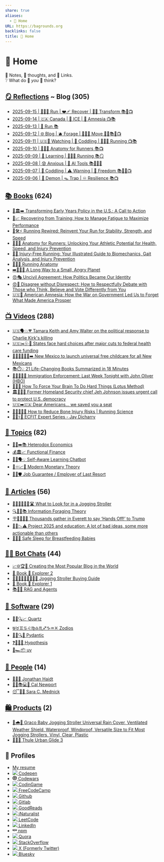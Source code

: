 ```yaml
---
share: true
aliases:
  - 🏡 Home
URL: https://bagrounds.org
backlinks: false
title: 🏡 Home
---
```

# 🏡 Home  
📑 Notes, 💭 thoughts, and 🔗 Links.  
❔ What do 🫵 _you_ 🤔 think?  
  
## [🪞 Reflections](./reflections/index.md) ~ Blog (305)  
- [2025-09-15 | 🏃🏼‍♀️ Run | ❤️‍🩹 Recover | 👶🏼 Transform 📚📰📺](./reflections/2025-09-15.md)  
- [2025-09-14 | 🇨🇦 Canada | 🥶 ICE | 🥴 Amnesia 📺📚](./reflections/2025-09-14.md)  
- [2025-09-13 | 👣 Run 📚](./reflections/2025-09-13.md)  
- [2025-09-12 | 🌐 Blog | 🫐 Forage | 🏃🏼‍♀️ Move 🤖💬📚📄📺](./reflections/2025-09-12.md)  
- [2025-09-11 | 🇺🇸👀 Watching | 🦺 Coddling | 🏃🏼‍♀️ Running 📺📚](./reflections/2025-09-11.md)  
- [2025-09-10 | 🏃🏼‍♀️ Anatomy for Runners 📚📺](./reflections/2025-09-10.md)  
- [2025-09-09 | 🧠 Learning | 🏃🏼‍♀️ Running 📚🪞](./reflections/2025-09-09.md)  
- [2025-09-08 | 😰 Anxious | 🔧 AI Tools 📚📄✍🏽](./reflections/2025-09-08.md)  
- [2025-09-07 | 🍼 Coddling | ⚠️ Warning | 🗽 Freedom 📚📰😆📺](./reflections/2025-09-07.md)  
- [2025-09-06 | 👿 Demon | 🪤 Trap | ♾️ Resilience 📚📺](./reflections/2025-09-06.md)  
  
  
## [📚 Books](./books/index.md) (624)  
- [👶🏛️➡️ Transforming Early Years Policy in the U.S.: A Call to Action](./books/transforming-early-years-policy-in-the-us-a-call-to-action.md)  
- [🤕📈 Recovering from Training: How to Manage Fatigue to Maximize Performance](./books/recovering-from-training-how-to-manage-fatigue-to-maximize-performance.md)  
- [🏃🛠️⚡ Running Rewired: Reinvent Your Run for Stability, Strength, and Speed](./books/running-rewired-reinvent-your-run-for-stability-strength-and-speed.md)  
- [🏃‍♀️🦴 Anatomy for Runners: Unlocking Your Athletic Potential for Health, Speed, and Injury Prevention](./books/anatomy-for-runners-unlocking-your-athletic-potential-for-health-speed-and-injury-prevention.md)  
- [🏃🤕 Injury-Free Running: Your Illustrated Guide to Biomechanics, Gait Analysis, and Injury Prevention](./books/injury-free-running-your-illustrated-guide-to-biomechanics-gait-analysis-and-injury-prevention.md)  
- [🏃‍♂️🦴 Running Anatomy](./books/running-anatomy.md)  
- [➡️🌌🚀😡 A Long Way to a Small, Angry Planet](./books/a-long-way-to-a-small-angry-planet.md)  
- [😠🎭 Uncivil Agreement: How Politics Became Our Identity](./books/uncivil-agreement-how-politics-became-our-identity.md)  
- [😠🤝 Disagree without Disrespect: How to Respectfully Debate with Those who Think, Believe and Vote Differently from You](./books/disagree-without-disrespect-how-to-respectfully-debate-with-those-who-think-believe-and-vote-differently-from-you.md)  
- [🇺🇸🧠 American Amnesia: How the War on Government Led Us to Forget What Made America Prosper](./books/american-amnesia-how-the-war-on-government-led-us-to-forget-what-made-america-prosper.md)  
  
  
## [📺 Videos](./videos/index.md) (288)  
- [🇺🇸🗣️💥💔 Tamara Keith and Amy Walter on the political response to Charlie Kirk's killing](./videos/tamara-keith-and-amy-walter-on-the-political-response-to-charlie-kirks-killing.md)  
- [🇺🇸✂️🩺🤕 States face hard choices after major cuts to federal health care funding](./videos/states-face-hard-choices-after-major-cuts-to-federal-health-care-funding.md)  
- [👶🧑‍👩‍👧‍👦💲➡️ New Mexico to launch universal free childcare for all New Mexicans](./videos/new-mexico-to-launch-universal-free-childcare-for-all-new-mexicans.md)  
- [📚⏱️💡 21 Life-Changing Books Summarized in 18 Minutes](./videos/21-life-changing-books-summarized-in-18-minutes.md)  
- [🛂🛑🇺🇸🎤 Immigration Enforcement: Last Week Tonight with John Oliver (HBO)](./videos/immigration-enforcement-last-week-tonight-with-john-oliver-hbo.md)  
- [🧠💪🧘 How To Force Your Brain To Do Hard Things (Lotus Method)](./videos/how-to-force-your-brain-to-do-hard-things-lotus-method.md)  
- [🏛️🚨🇺🇸 Former Homeland Security chief Jeh Johnson issues urgent call to protect U.S. democracy](./videos/former-homeland-security-chief-jeh-johnson-issues-urgent-call-to-protect-u-s-democracy.md)  
- [🇺🇸➡️🇨🇦 Dear Americans… we saved you a seat](./videos/dear-americans-we-saved-you-a-seat.md)  
- [🦴🤕🏃‍♀️🧪 How to Reduce Bone Injury Risks | Running Science](./videos/how-to-reduce-bone-injury-risks-running-science.md)  
- [🏃‍♀️⚕️💪 ECFIT Expert Series - Jay Dicharry](./videos/ecfit-expert-series-jay-dicharry.md)  
  
  
## [🌌 Topics](./topics/index.md) (82)  
- [🤔🚫➡️📚 Heterodox Economics](./topics/heterodox-economics.md)  
- [💰🏛️📈 Functional Finance](./topics/functional-finance.md)  
- [🧠🤖🗣️💡 Self-Aware Learning Chatbot](./topics/self-aware-learning-chatbot.md)  
- [🏦♾️📈💸 Modern Monetary Theory](./topics/modern-monetary-theory.md)  
- [🧑‍💼🛡️ Job Guarantee / Employer of Last Resort](./topics/job-guarantee-employer-of-last-resort.md)  
  
  
## [📄  Articles](./articles/index.md) (56)  
- [👀👶🏼🏃🏼‍♀️🛣️ What to Look for in a Jogging Stroller](./articles/what-to-look-for-in-a-jogging-stroller.md)  
- [🔍🍎🌲📚 Information Foraging Theory](./articles/information-foraging-theory.md)  
- [🪧👐🏽🚫👹 Thousands gather in Everett to say ‘Hands Off!’ to Trump](./articles/thousands-gather-in-everett-to-say-hands-off-to-trump.md)  
- [🚫🏫📉⚠️ Project 2025 and education: A lot of bad ideas, some more actionable than others](./articles/project-2025-and-education-a-lot-of-bad-ideas-some-more-actionable-than-others.md)  
- [🤱😴👶 Safe Sleep for Breastfeeding Babies](./articles/safe-sleep-for-breastfeeding-babies.md)  
  
  
## [🤖💬 Bot Chats](./bot-chats/index.md) (44)  
- [📈🌐🏆📢 Creating the Most Popular Blog in the World](./bot-chats/creating-the-most-popular-blog-in-the-world.md)  
- [📖 Book 🧭 Explorer 2](./bot-chats/book-explorer-2.md)  
- [👶🏼🛒🏃🏼‍♀️🦮💲🦮 Jogging Stroller Buying Guide](./bot-chats/jogging-stroller-buying-guide.md)  
- [📖 Book 🧭 Explorer 1](./bot-chats/book-explorer-1.md)  
- [📚🤖💬 RAG and Agents](./bot-chats/rag-and-agents.md)  
  
  
## [💾 Software](./software/index.md) (29)  
- [💎🔬🔍📈 Quartz](./software/quartz.md)  
- [⛎♉️♊️♋️♌️♍️♎️♏️♐️♑️♒️♓️ Zodios](./software/zodios.md)  
- [🐍📜🔍✅ Pydantic](./software/pydantic.md)  
- [❓🧪✅🤔 Hypothesis](./software/hypothesis.md)  
- [🐍🏎️📦 uv](./software/uv.md)  
  
  
## [👥 People](./people/index.md) (14)  
- [🧠🤝🐘 Jonathan Haidt](./people/jonathan-haidt.md)  
- [👨‍🏫📚💻🤔 Cal Newport](./people/cal-newport.md)  
- [😴🧠🌃 Sara C. Mednick](./people/sara-c-mednick.md)  
  
  
## [🛍️ Products](./products/index.md) (2)  
- [👶🌧️💨 Graco Baby Jogging Stroller Universal Rain Cover, Ventilated Weather Shield, Waterproof, Windproof, Versatile Size to Fit Most Jogging Strollers, Vinyl, Clear, Plastic](./products/graco-baby-jogging-stroller-universal-rain-cover-ventilated-weather-shield-waterproof-windproof-versatile-size-to-fit-most-jogging-strollers-vinyl-clear-plastic.md)  
- [👶🏃🌆 Thule Urban Glide 3](./products/thule-urban-glide-3.md)  
  
  
## 🔗 Profiles  
- [My resume](./topics/my-resume.md)  
- <a href="http://codepen.io/bagrounds"><img style="height:1em; margin:0;" src="https://simpleicons.org/icons/codepen.svg"/> Codepen</a>  
- <a href="http://www.codewars.com/users/bagrounds"><img style="height:1em; margin:0;" src="https://raw.githubusercontent.com/bagrounds/icons/master/codewars.svg"/> Codewars</a>  
- <a href="https://www.codingame.com/profile/0d172b10ecb72b81c2bb2646e8be9d8a8930706"><img style="height:1em; margin:0;" src="https://simpleicons.org/icons/codingame.svg"/> CodinGame</a>  
- <a href="http://freecodecamp.com/bagrounds"><img style="height:1em; margin:0;" src="https://simpleicons.org/icons/freecodecamp.svg"/> FreeCodeCamp</a>  
- <a href="https://github.com/bagrounds"><img style="height:1em; margin:0;" src="https://simpleicons.org/icons/github.svg"/> Github</a>  
- <a href="http://gitlab.com/bagrounds"><img style="height:1em; margin:0;" src="https://simpleicons.org/icons/gitlab.svg"/> Gitlab</a>  
- <a href="http://goodreads.com/bagrounds"><img style="height:1em; margin:0;" src="https://simpleicons.org/icons/goodreads.svg"/> GoodReads</a>  
- <a href="https://www.inaturalist.org/people/8822063"><img style="height:1em; margin:0;" src="https://static.inaturalist.org/wiki_page_attachments/3154-original.png"/> iNaturalist</a>  
- <a href="https://leetcode.com/u/bagrounds"><img style="height:1em; margin:0;" src="https://simpleicons.org/icons/leetcode.svg"/> LeetCode</a>  
- <a href="https://linkedin.com/in/bagrounds"><img style="height:1em; margin:0;" src="https://simpleicons.org/icons/linkedin.svg"/> LinkedIn</a>  
- <a href="http://www.npmjs.com/~bagrounds"><img style="height:1em; margin:0;" src="https://raw.githubusercontent.com/bagrounds/icons/master/npm.svg"/> npm</a>  
- <a href="https://www.quora.com/profile/Bryan-Grounds"><img style="height:1em; margin:0;" src="https://simpleicons.org/icons/quora.svg"/> Quora</a>  
- <a href="http://stackoverflow.com/users/2081363/bagrounds"><img style="height:1em; margin:0;" src="https://simpleicons.org/icons/stackoverflow.svg"/> StackOverflow</a>  
- <a href="https://twitter.com/bagrounds"><img style="height:1em; margin:0;" src="https://simpleicons.org/icons/x.svg"/> X (Formerly Twitter)</a>  
- <a href="https://bsky.app/profile/bagrounds.bsky.social"><img style="height:1em; margin:0;" src="https://simpleicons.org/icons/bluesky.svg"/> Bluesky</a>